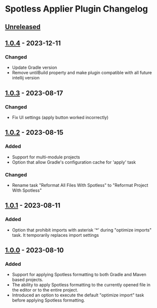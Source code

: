 <!-- Keep a Changelog guide -> https://keepachangelog.com -->

# Spotless Applier Plugin Changelog

## [Unreleased]

## [1.0.4] - 2023-12-11

### Changed
- Update Gradle version
- Remove untilBuild property and make plugin compatible with all future intellij version

## [1.0.3] - 2023-08-17

### Changed
- Fix UI settings (apply button worked incorrectly)

## [1.0.2] - 2023-08-15

### Added
- Support for multi-module projects
- Option that allow Gradle's configuration cache for 'apply' task

### Changed
- Rename task "Reformat All Files With Spotless" to "Reformat Project With Spotless"

## [1.0.1] - 2023-08-11

### Added
- Option that prohibit imports with asterisk '*' during "optimize imports" task. It temporarily replaces import settings

## [1.0.0] - 2023-08-10

### Added
- Support for applying Spotless formatting to both Gradle and Maven based projects.
- The ability to apply Spotless formatting to the currently opened file in the editor or to the entire project.
- Introduced an option to execute the default "optimize import" task before applying Spotless formatting.

[Unreleased]: https://github.com/lipiridi/spotless-applier/compare/v1.0.4...HEAD
[1.0.4]: https://github.com/lipiridi/spotless-applier/compare/v1.0.3...v1.0.4
[1.0.3]: https://github.com/lipiridi/spotless-applier/compare/v1.0.2...v1.0.3
[1.0.2]: https://github.com/lipiridi/spotless-applier/compare/v1.0.1...v1.0.2
[1.0.1]: https://github.com/lipiridi/spotless-applier/compare/v1.0.0...v1.0.1
[1.0.0]: https://github.com/lipiridi/spotless-applier/commits/v1.0.0
